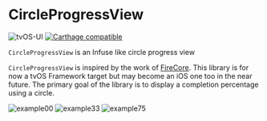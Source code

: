 # CircleProgressView

![tvOS-UI](https://img.shields.io/badge/tvOS-UI%20%2F%20UX-orange.svg)
[![Carthage compatible](https://img.shields.io/badge/Carthage-compatible-4BC51D.svg?style=flat)](https://github.com/Carthage/Carthage)

`CircleProgressView` is an Infuse like circle progress view

`CircleProgressView` is inspired by the work of [FireCore](https://firecore.com/infuse).
This library is for now a tvOS Framework target but may become an iOS one too in the near future.
The primary goal of the library is to display a completion percentage using a circle.

![example00](http://imgur.com/6TDQFzN)
![example33](http://imgur.com/8gHGNSN)
![example75](http://imgur.com/cZmw7pD)